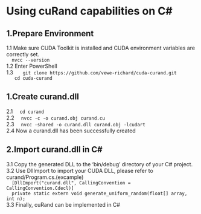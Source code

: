 # Using cuRand capabilities on C#
## 1.Prepare Environment
1.1 Make sure CUDA Toolkit is installed and CUDA environment variables are correctly set.</br>
`   nvcc --version   `<br/>
1.2 Enter PowerShell <br/>
1.3 `   git clone https://github.com/vewe-richard/cuda-curand.git`<br/>
    `   cd cuda-curand`
## 1.Create curand.dll
2.1 `   cd curand   `<br/>
2.2 `   nvcc -c -o curand.obj curand.cu   `</br>
2.3 `   nvcc -shared -o curand.dll curand.obj -lcudart   `</br>
2.4 Now a curand.dll has been successfully created<dr/>
## 2.Import curand.dll in C#
3.1 Copy the generated DLL to the ‘bin/debug’ directory of your C# project.</br>
3.2 Use DllImport to import your CUDA DLL, please refer to curand/Program.cs.(excample)</br>
`   [DllImport("curand.dll", CallingConvention = CallingConvention.Cdecl)]   `</br>
`   private static extern void generate_uniform_random(float[] array, int n);   `</br>
3.3 Finally, cuRand can be implemented in C#
